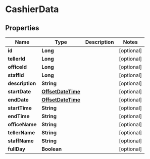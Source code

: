 

# CashierData

## Properties

Name | Type | Description | Notes
------------ | ------------- | ------------- | -------------
**id** | **Long** |  |  [optional]
**tellerId** | **Long** |  |  [optional]
**officeId** | **Long** |  |  [optional]
**staffId** | **Long** |  |  [optional]
**description** | **String** |  |  [optional]
**startDate** | [**OffsetDateTime**](OffsetDateTime.md) |  |  [optional]
**endDate** | [**OffsetDateTime**](OffsetDateTime.md) |  |  [optional]
**startTime** | **String** |  |  [optional]
**endTime** | **String** |  |  [optional]
**officeName** | **String** |  |  [optional]
**tellerName** | **String** |  |  [optional]
**staffName** | **String** |  |  [optional]
**fullDay** | **Boolean** |  |  [optional]



